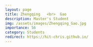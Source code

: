 ```yaml
---
layout: page
title: Zhengqing   <br>  Gao
description: Master's Student
img: /assets/images/Zhengqing_Gao.jpg
importance: 56
category: Students
redirect: https://hit-chris.github.io/
---
```

